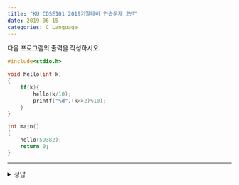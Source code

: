 ```yaml
---
title: "KU COSE101 2019기말대비 연습문제 2번"
date: 2019-06-15
categories: C_Language
---
```


다음 프로그램의 출력을 작성하시오.
~~~c
#include<stdio.h>

void hello(int k)
{
	if(k){
		hello(k/10);
		printf("%d",(k>>2)%10);
	}
}

int main()
{
	hello(59382);
	return 0;
}
~~~

***

<details><summary>정답</summary>

{% highlight text %}
14845

hello(59382)
 - hello(5938)
   - hello(593)
     - hello(59)
       - hello(5)
         - hello(0)
       - 5를 4로 나눈 값의 일의자리 "1" 출력
     - 59를 4로 나눈 값의 일의자리 "4" 출력
   - 593을 4로 나눈 값의 일의자리 "8" 출력
 - 5938을 4로 나눈 값의 일의자리 "4" 출력
59382를 4로 나눈 값의 일의자리 "5" 

{% endhighlight %}

</details>
